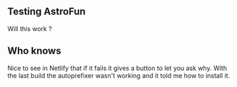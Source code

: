## Testing AstroFun

Will this work ?
<h2 class="text-7xl text-center bg-clip-text text-transparent bg-gradient-to-r from-indigo-500 via-purple-500 to-pink-500">Who knows</h2>

Nice to see in Netlify that if it fails it gives a button to let you ask why. With the last build the autoprefixer wasn't working and it told me how to install it.
